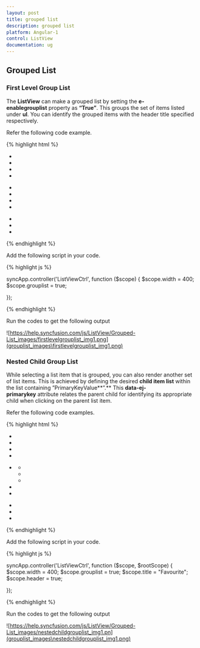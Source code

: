 ```yaml
---
layout: post
title: grouped list
description: grouped list
platform: Angular-1
control: ListView
documentation: ug
---
```


## Grouped List

### First Level Group List

The **ListView** can make a grouped list by setting the **e-enablegrouplist** property as **“True”**. This groups the set of items listed under **ul**. You can identify the grouped items with the header title specified respectively.

Refer the following code example.

{% highlight html %}
    <div ej-listview id="anglistview" e-width="width" e-enablegrouplist="grouplist">
                        <ul data-ej-grouplisttitle="Network">
                            <li data-ej-text="Airplane Mode"></li>
                            <li data-ej-text="Wi-Fi"></li>
                            <li data-ej-text="Notifications"></li>
                            <li data-ej-text="Location Services"></li>
                        </ul>
                        <ul data-ej-grouplisttitle="Apps">
                            <li data-ej-text="Sound"></li>
                            <li data-ej-text="Music"></li>
                            <li data-ej-text="Brightness"></li>
                            <li data-ej-text="Wallpaper"></li>
                        </ul>
                        <ul data-ej-grouplisttitle="Settings">
                            <li data-ej-text="General"></li>
                            <li data-ej-text="Brightness"></li>
                            <li data-ej-text="Wallpaper"></li>
                        </ul>
                    </div>
{% endhighlight %}

Add the following script in your code.



{% highlight js %}

syncApp.controller('ListViewCtrl', function ($scope) {
    $scope.width = 400; 
    $scope.grouplist = true;

});

{% endhighlight %}

Run the codes to get the following output

![https://help.syncfusion.com/js/ListView/Grouped-List_images/firstlevelgrouplist_img1.png](grouplist_images\firstlevelgrouplist_img1.png)

### Nested Child Group List

While selecting a list item that is grouped, you can also render another set of list items. This is achieved by defining the desired **child item list** within the list containing ”PrimaryKeyValue**”.** This **data-ej-primarykey** attribute relates the parent child for identifying its appropriate child when clicking on the parent list item.

Refer the following code examples.

{% highlight html %}
<div ej-listview id="anglistview" e-width="width" e-enablegrouplist="grouplist" e-showheader="header" e-headertitle="title" >
                    <ul data-ej-grouplisttitle="Network">
                        <li data-ej-text="Airplane Mode"></li>
                        <li data-ej-text="Wi-Fi"></li>
                        <li data-ej-text="Notifications"></li>
                        <li data-ej-text="Location Services"></li>
                    </ul>
                    <ul data-ej-grouplisttitle="Apps">
                        <li data-ej-primarykey="1" data-ej-text="Sound">
                            <ul>
                                <li data-ej-text="Ring Tone"></li>
                                <li data-ej-text="Message Tone"></li>
                                <li data-ej-text="Notification Tone"></li>
                            </ul>
                        </li>
                        <li data-ej-text="Brightness"></li>
                        <li data-ej-text="Wallpaper"></li>
                    </ul>
                    <ul data-ej-grouplisttitle="Settings">
                        <li data-ej-text="General"></li>
                        <li data-ej-text="Brightness"></li>
                        <li data-ej-text="Wallpaper"></li>
                    </ul>
                </div>
{% endhighlight %}


Add the following script in your code.

{% highlight js %}

syncApp.controller('ListViewCtrl', function ($scope, $rootScope) {
    $scope.width = 400; 
    $scope.grouplist = true;
    $scope.title = "Favourite";
    $scope.header = true;

});

{% endhighlight %}

Run the codes to get the following output

![https://help.syncfusion.com/js/ListView/Grouped-List_images/nestedchildgrouplist_img1.pn](grouplist_images\nestedchildgrouplist_img1.png)

